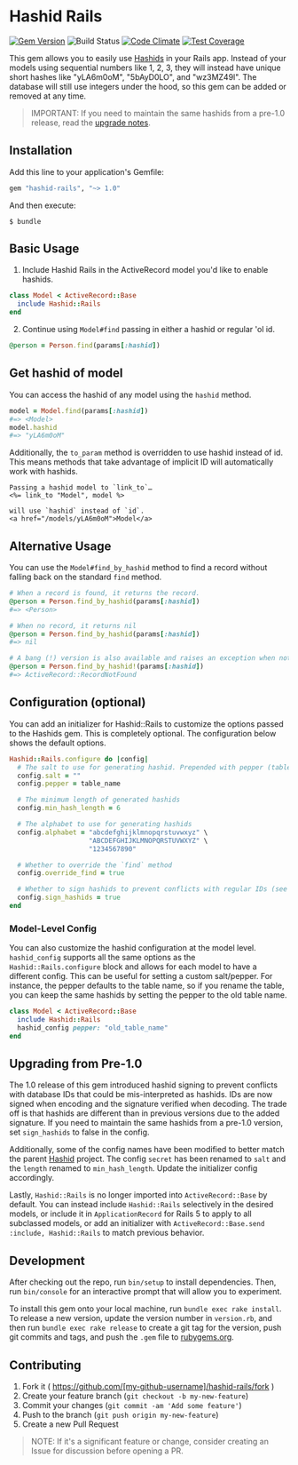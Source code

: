 # Hashid Rails
[![Gem Version](https://badge.fury.io/rb/hashid-rails.svg)](https://badge.fury.io/rb/hashid-rails)
![Build Status](https://github.com/jcypret/hashid-rails/workflows/build/badge.svg?branch=master)
[![Code Climate](https://codeclimate.com/github/jcypret/hashid-rails/badges/gpa.svg)](https://codeclimate.com/github/jcypret/hashid-rails)
[![Test Coverage](https://codeclimate.com/github/jcypret/hashid-rails/badges/coverage.svg)](https://codeclimate.com/github/jcypret/hashid-rails/coverage)

This gem allows you to easily use [Hashids](http://hashids.org/ruby/) in your
Rails app. Instead of your models using sequential numbers like 1, 2, 3, they
will instead have unique short hashes like "yLA6m0oM", "5bAyD0LO", and
"wz3MZ49l". The database will still use integers under the hood, so this gem can
be added or removed at any time.

> IMPORTANT: If you need to maintain the same hashids from a pre-1.0 release,
> read the [upgrade notes](#upgrading-from-pre-10).

## Installation

Add this line to your application's Gemfile:

```ruby
gem "hashid-rails", "~> 1.0"
```

And then execute:

```shell
$ bundle
```

## Basic Usage

1. Include Hashid Rails in the ActiveRecord model you'd like to enable hashids.

```ruby
class Model < ActiveRecord::Base
  include Hashid::Rails
end
```

2. Continue using `Model#find` passing in either a hashid or regular 'ol id.

```ruby
@person = Person.find(params[:hashid])
```

## Get hashid of model

You can access the hashid of any model using the `hashid` method.

```ruby
model = Model.find(params[:hashid])
#=> <Model>
model.hashid
#=> "yLA6m0oM"
```

Additionally, the `to_param` method is overridden to use hashid instead of id.
This means methods that take advantage of implicit ID will automatically work
with hashids.

```erb
Passing a hashid model to `link_to`…
<%= link_to "Model", model %>

will use `hashid` instead of `id`.
<a href="/models/yLA6m0oM">Model</a>
```

## Alternative Usage

You can use the `Model#find_by_hashid` method to find a record without falling
back on the standard `find` method.


```ruby
# When a record is found, it returns the record.
@person = Person.find_by_hashid(params[:hashid])
#=> <Person>

# When no record, it returns nil
@person = Person.find_by_hashid(params[:hashid])
#=> nil

# A bang (!) version is also available and raises an exception when not found.
@person = Person.find_by_hashid!(params[:hashid])
#=> ActiveRecord::RecordNotFound
```

## Configuration (optional)

You can add an initializer for Hashid::Rails to customize the options passed to
the Hashids gem. This is completely optional. The configuration below shows the
default options.

```ruby
Hashid::Rails.configure do |config|
  # The salt to use for generating hashid. Prepended with pepper (table name).
  config.salt = ""
  config.pepper = table_name

  # The minimum length of generated hashids
  config.min_hash_length = 6

  # The alphabet to use for generating hashids
  config.alphabet = "abcdefghijklmnopqrstuvwxyz" \
                    "ABCDEFGHIJKLMNOPQRSTUVWXYZ" \
                    "1234567890"

  # Whether to override the `find` method
  config.override_find = true

  # Whether to sign hashids to prevent conflicts with regular IDs (see https://github.com/jcypret/hashid-rails/issues/30)
  config.sign_hashids = true
end
```

### Model-Level Config

You can also customize the hashid configuration at the model level.
`hashid_config` supports all the same options as the `Hashid::Rails.configure`
block and allows for each model to have a different config. This can be useful
for setting a custom salt/pepper. For instance, the pepper defaults to the table
name, so if you rename the table, you can keep the same hashids by setting the
pepper to the old table name.

```ruby
class Model < ActiveRecord::Base
  include Hashid::Rails
  hashid_config pepper: "old_table_name"
end
```

## Upgrading from Pre-1.0

The 1.0 release of this gem introduced hashid signing to prevent
conflicts with database IDs that could be mis-interpreted as hashids.
IDs are now signed when encoding and the signature verified when decoding.
The trade off is that hashids are different than in previous versions due to the added signature.
If you need to maintain the same hashids from a pre-1.0 version, set `sign_hashids` to false in the config.

Additionally, some of the config names have been modified to better match the parent [Hashid](https://github.com/peterhellberg/hashids.rb) project.
The config `secret` has been renamed to `salt` and the `length` renamed to `min_hash_length`.
Update the initializer config accordingly.

Lastly, `Hashid::Rails` is no longer imported into `ActiveRecord::Base` by default.
You can instead include `Hashid::Rails` selectively in the desired models,
or include it in `ApplicationRecord` for Rails 5 to apply to all subclassed models,
or add an initializer with `ActiveRecord::Base.send :include, Hashid::Rails` to match previous behavior.

## Development

After checking out the repo, run `bin/setup` to install dependencies. Then, run
`bin/console` for an interactive prompt that will allow you to experiment.

To install this gem onto your local machine, run `bundle exec rake install`. To
release a new version, update the version number in `version.rb`, and then run
`bundle exec rake release` to create a git tag for the version, push git commits
and tags, and push the `.gem` file to [rubygems.org](https://rubygems.org).

## Contributing

1. Fork it ( https://github.com/[my-github-username]/hashid-rails/fork )
2. Create your feature branch (`git checkout -b my-new-feature`)
3. Commit your changes (`git commit -am 'Add some feature'`)
4. Push to the branch (`git push origin my-new-feature`)
5. Create a new Pull Request

> NOTE: If it's a significant feature or change, consider creating an Issue for
> discussion before opening a PR.
